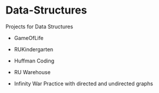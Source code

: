 # Data-Structures
Projects for Data Structures
- GameOfLife

- RUKindergarten

- Huffman Coding

- RU Warehouse

- Infinity War
Practice with directed and undirected graphs
